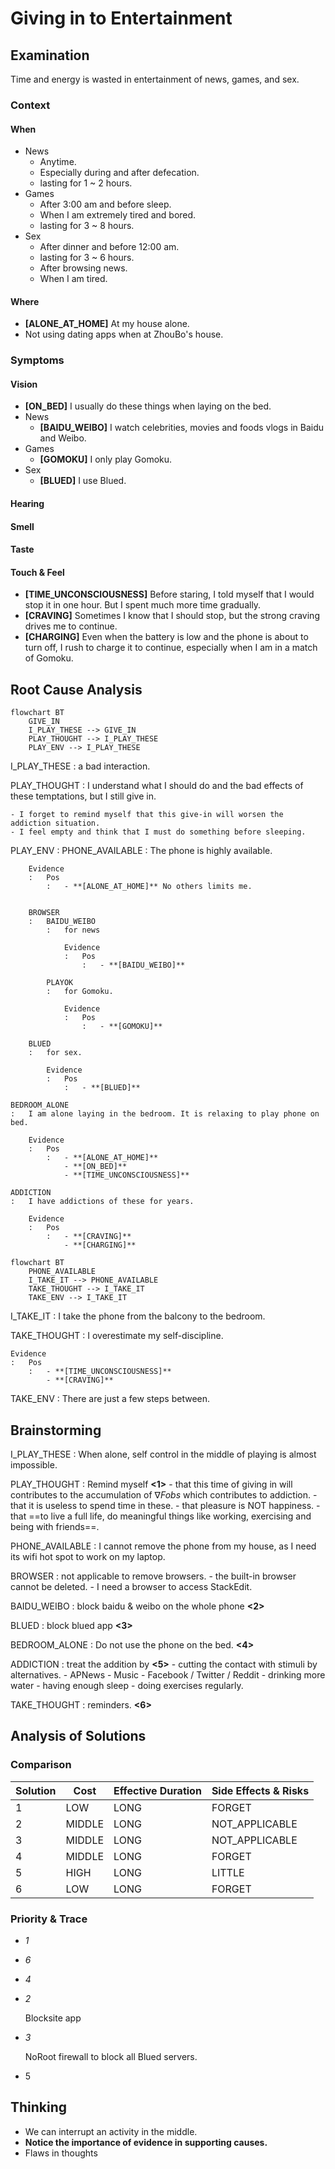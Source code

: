 # Giving in to Entertainment

## Examination
[problem overview]: #
Time and energy is wasted in entertainment of news, games, and sex.

### Context

#### When
[Specification: year, season, daytime, during & after some events, duration]: #

- News
	- Anytime.
	- Especially during and after defecation.
	- lasting for 1 ~ 2 hours.
- Games
	- After 3:00 am and before sleep. 
	- When I am extremely tired and bored. 
	- lasting for 3 ~ 8  hours.
- Sex
	- After dinner and before 12:00 am.
	- lasting for 3 ~ 6 hours.
	- After browsing news.
	- When I am tired.

#### Where
[Localization]: #

- **[ALONE_AT_HOME]** At my house alone.
- Not using dating apps when at ZhouBo's house.

### Symptoms
[avoid biases]: #
[comparison between actuation and expectation]: #
[collect evidence used by hypothesis built in the root cause analysis phrase]: #
[specification: location, degree]: #

#### Vision

- **[ON_BED]** I usually do these things when laying on the bed.
- News
	- **[BAIDU_WEIBO]** I watch celebrities, movies and foods vlogs in Baidu and Weibo.
- Games
	- **[GOMOKU]** I only play Gomoku.
- Sex
	- **[BLUED]** I use Blued.
	
#### Hearing

#### Smell

#### Taste

#### Touch & Feel

- **[TIME_UNCONSCIOUSNESS]** Before staring, I told myself that I would stop it in one hour. But I spent much more time gradually.
- **[CRAVING]** Sometimes I know that I should stop, but the strong craving drives me to continue.
- **[CHARGING]** Even when the battery is low and the phone is about to turn off, I rush to charge it to continue, especially when I am in a match of Gomoku. 

## Root Cause Analysis
[backward cause reasoning for general problems]: #
[interactions: failed good OR bad OR side effects]: #
[recursive trouble shooting for engineering problems to an atomic level (build hypothesis, use evidence (examination  + unit tests))]: #

```mermaid
flowchart BT
	GIVE_IN
	I_PLAY_THESE --> GIVE_IN
	PLAY_THOUGHT --> I_PLAY_THESE
	PLAY_ENV --> I_PLAY_THESE
```

I_PLAY_THESE
: a bad interaction.

PLAY_THOUGHT
:	I understand what I should do and the bad effects of these temptations, but I still give in.

	- I forget to remind myself that this give-in will worsen the addiction situation.
	- I feel empty and think that I must do something before sleeping.

PLAY_ENV
:	PHONE_AVAILABLE
	:	The phone is highly available.

		Evidence
		:	Pos
			:	- **[ALONE_AT_HOME]** No others limits me.
			
				
		BROWSER
		:	BAIDU_WEIBO
			: 	for news
	
				Evidence
				:	Pos
					:	- **[BAIDU_WEIBO]**

			PLAYOK
			:	for Gomoku.
			
				Evidence
				:	Pos
					:	- **[GOMOKU]**
			
		BLUED
		:	for sex.

			Evidence
			:	Pos
				:	- **[BLUED]**
		
	BEDROOM_ALONE
	:	I am alone laying in the bedroom. It is relaxing to play phone on bed.
		
		Evidence
		:	Pos
			:	- **[ALONE_AT_HOME]**
				- **[ON_BED]** 
				- **[TIME_UNCONSCIOUSNESS]**
	
	ADDICTION
	:	I have addictions of these for years.

		Evidence
		:	Pos
			:	- **[CRAVING]**
				- **[CHARGING]**

```mermaid
flowchart BT
	PHONE_AVAILABLE
	I_TAKE_IT --> PHONE_AVAILABLE
	TAKE_THOUGHT --> I_TAKE_IT
	TAKE_ENV --> I_TAKE_IT
```	

I_TAKE_IT
:	I take the phone from the balcony to the bedroom.

TAKE_THOUGHT
:	I overestimate my self-discipline.
	
	Evidence
	:	Pos
		:	- **[TIME_UNCONSCIOUSNESS]**
			- **[CRAVING]**

TAKE_ENV
:	There are just a few steps between.

## Brainstorming
[removal of touchable physical objects is applicable]: #
[replacement V.S repair. Localize the problem to an atomic level where fixing it components is more expensive than replacing it as a whole]: #

I_PLAY_THESE
:	When alone, self control in the middle of playing is almost impossible.

PLAY_THOUGHT
:	Remind myself **<1>**
	- that this time of giving in will contributes to the accumulation of $\nabla Fobs$ which contributes to addiction.
	- that it is useless to spend time in these.
	- that pleasure is NOT happiness.
	- that ==to live a full life, do meaningful things like working, exercising and being with friends==. 

PHONE_AVAILABLE
:	I cannot remove the phone from my house, as I need its wifi hot spot to work on my laptop.
 
BROWSER
:	not applicable to remove browsers.
	- the built-in browser cannot be deleted.
	- I need a browser to access StackEdit.

BAIDU_WEIBO
:	block baidu & weibo on the whole phone **<2>**

BLUED
:	block blued app **<3>**

BEDROOM_ALONE
:	Do not use the phone on the bed. **<4>**

ADDICTION
:	treat the addition by **<5>**
	- cutting the contact with stimuli by alternatives.
		- APNews 
		- Music
		- Facebook / Twitter / Reddit
	- drinking more water
	- having enough sleep
	- doing exercises regularly.

TAKE_THOUGHT
:	reminders. **<6>**
	
## Analysis of Solutions

### Comparison
| Solution | Cost | Effective Duration | Side Effects & Risks |
| --- | --- | --- | --- |
| 1 | LOW | LONG | FORGET |
| 2 | MIDDLE | LONG | NOT_APPLICABLE |
| 3 | MIDDLE | LONG | NOT_APPLICABLE |
| 4 | MIDDLE | LONG | FORGET |
| 5 | HIGH | LONG | LITTLE |
| 6 | LOW | LONG | FORGET |

### Priority & Trace
- *1*
- *6*
- *4*
- *2*
	
	Blocksite app
	
- *3*
	
	NoRoot firewall to block all Blued servers.
	
- 5

## Thinking
[Lessons learned from this experience]: #

- We can interrupt an activity in the middle.
- **Notice the importance of evidence in supporting causes.**
- Flaws in thoughts


<!--stackedit_data:
eyJoaXN0b3J5IjpbNDAwOTkyNjIwXX0=
-->